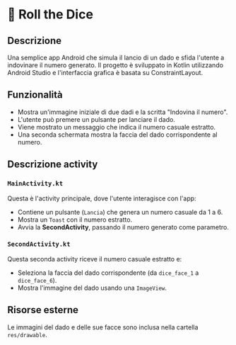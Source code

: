 # 🎲 Roll the Dice

## Descrizione

Una semplice app Android che simula il lancio di un dado e sfida l'utente a indovinare il numero generato. Il progetto è sviluppato in Kotlin utilizzando Android Studio e l'interfaccia grafica è basata su ConstraintLayout.

## Funzionalità

- Mostra un'immagine iniziale di due dadi e la scritta "Indovina il numero".
- L'utente può premere un pulsante per lanciare il dado.
- Viene mostrato un messaggio che indica il numero casuale estratto.
- Una seconda schermata mostra la faccia del dado corrispondente al numero.

## Descrizione activity

### `MainActivity.kt`
Questa è l'activity principale, dove l'utente interagisce con l'app:
- Contiene un pulsante (`Lancia`) che genera un numero casuale da 1 a 6.
- Mostra un `Toast` con il numero estratto.
- Avvia la **SecondActivity**, passando il numero generato come parametro.

### `SecondActivity.kt`
Questa seconda activity riceve il numero casuale estratto e:
- Seleziona la faccia del dado corrispondente (da `dice_face_1` a `dice_face_6`).
- Mostra l'immagine del dado usando una `ImageView`.

## Risorse esterne

Le immagini del dado e delle sue facce sono inclusa nella cartella `res/drawable`.

